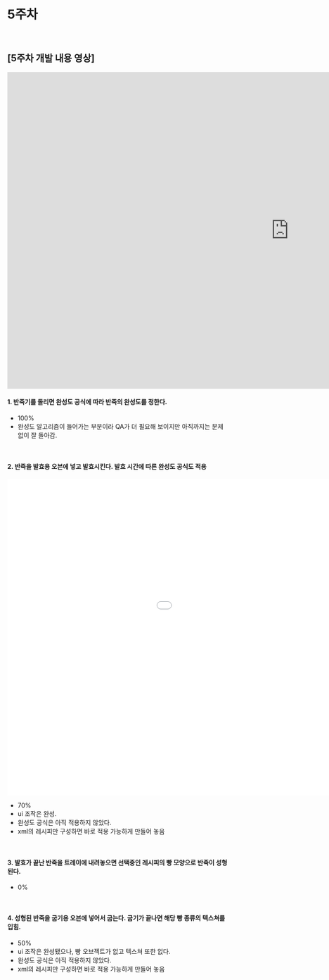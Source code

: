 # 5주차

<br>

## [5주차 개발 내용 영상]

<iframe width="1280" height="720" src="https://www.youtube.com/embed/won27BsAcdg" frameborder="0" allow="accelerometer; autoplay; clipboard-write; encrypted-media; gyroscope; picture-in-picture" allowfullscreen></iframe>

<br>

#### 1. 반죽기를 돌리면 완성도 공식에 따라 반죽의 완성도를 정한다.
- 100%
- 완성도 알고리즘이 들어가는 부분이라 QA가 더 필요해 보이지만 아직까지는 문제없이 잘 돌아감. 

<br>

#### 2. 반죽을 발효용 오븐에 넣고 발효시킨다. 발효 시간에 따른 완성도 공식도 적용
<iframe src='//gifs.com/embed/fermentationoven-5QNXLK' frameborder='0' scrolling='no' width='1280px' height='720px' style='-webkit-backface-visibility: hidden;-webkit-transform: scale(1);' ></iframe>

<br>

- 70%
- ui 조작은 완성.
- 완성도 공식은 아직 적용하지 않았다.
- xml의 레시피만 구성하면 바로 적용 가능하게 만들어 놓음

<br>

#### 3. 발효가 끝난 반죽을 트레이에 내려놓으면 선택중인 레시피의 빵 모양으로 반죽이 성형된다.
- 0%


<br>

#### 4. 성형된 반죽을 굽기용 오븐에 넣어서 굽는다. 굽기가 끝나면 해당 빵 종류의 텍스쳐를 입힘.
- 50%
- ui 조작은 완성됐으나, 빵 오브젝트가 없고 텍스쳐 또한 없다.
- 완성도 공식은 아직 적용하지 않았다.
- xml의 레시피만 구성하면 바로 적용 가능하게 만들어 놓음

